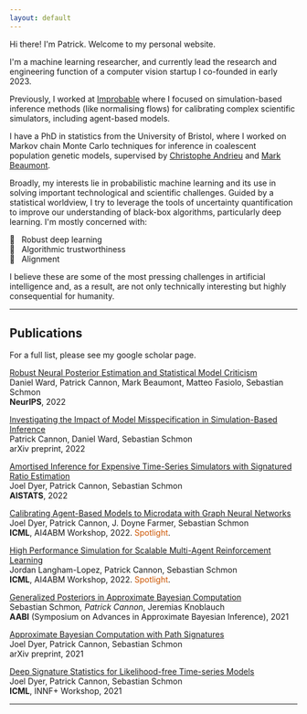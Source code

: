 ```yaml
---
layout: default
---
```


Hi there! I'm Patrick. Welcome to my personal website.

I'm a machine learning researcher, and currently lead the research and engineering function of a computer vision startup I co-founded in early 2023. 

Previously, I worked at [Improbable](https://www.improbable.io/) where I focused on simulation-based inference methods (like normalising flows) for calibrating complex scientific simulators, including agent-based models.

I have a PhD in statistics from the University of Bristol, where I worked on Markov chain Monte Carlo techniques for inference in coalescent population genetic models, supervised by [Christophe Andrieu](https://scholar.google.co.uk/citations?hl=en&user=kcsbLrAAAAAJ&view_op=list_works) and [Mark Beaumont](https://scholar.google.co.uk/citations?hl=en&user=2K3F0MMAAAAJ).

Broadly, my interests lie in probabilistic machine learning and its use in solving important technological and scientific challenges. Guided by a statistical worldview, I try to leverage the tools of uncertainty quantification to improve our understanding of black-box algorithms, particularly deep learning. I'm mostly concerned with:

🔘 &nbsp; Robust deep learning  
🔘 &nbsp; Algorithmic trustworthiness  
🔘 &nbsp; Alignment  

I believe these are some of the most pressing challenges in artificial intelligence and, as a result, are not only technically interesting but highly consequential for humanity.

* * *

## Publications
For a full list, please see my google scholar page.

[Robust Neural Posterior Estimation and Statistical Model Criticism](https://arxiv.org/abs/2210.06564)  
Daniel Ward, Patrick Cannon, Mark Beaumont, Matteo Fasiolo, Sebastian Schmon  
**NeurIPS**, 2022

[Investigating the Impact of Model Misspecification in Simulation-Based Inference](https://arxiv.org/abs/2209.01845)  
Patrick Cannon, Daniel Ward, Sebastian Schmon   
arXiv preprint, 2022

[Amortised Inference for Expensive Time-Series Simulators with Signatured Ratio Estimation](https://proceedings.mlr.press/v151/dyer22a.html)  
Joel Dyer, Patrick Cannon, Sebastian Schmon  
**AISTATS**, 2022

[Calibrating Agent-Based Models to Microdata with Graph Neural Networks](https://arxiv.org/abs/2206.07570)  
Joel Dyer, Patrick Cannon, J. Doyne Farmer, Sebastian Schmon  
**ICML**, AI4ABM Workshop, 2022. <span style="color: #CC5500;">Spotlight</span>.

[High Performance Simulation for Scalable Multi-Agent Reinforcement Learning](https://arxiv.org/abs/2207.03945)  
Jordan Langham-Lopez, Patrick Cannon, Sebastian Schmon  
**ICML**, AI4ABM Workshop, 2022. <span style="color: #CC5500;">Spotlight</span>.

[Generalized Posteriors in Approximate Bayesian Computation](https://arxiv.org/abs/2011.08644)  
Sebastian Schmon<sup>*</sup>, Patrick Cannon<sup>*</sup>, Jeremias Knoblauch  
**AABI** (Symposium on Advances in Approximate Bayesian Inference), 2021

[Approximate Bayesian Computation with Path Signatures](https://arxiv.org/abs/2106.12555)  
Joel Dyer, Patrick Cannon, Sebastian Schmon  
arXiv preprint, 2021

[Deep Signature Statistics for Likelihood-free Time-series Models](https://openreview.net/forum?id=OOlxsoRPyFL)  
Joel Dyer, Patrick Cannon, Sebastian Schmon  
**ICML**, INNF+ Workshop, 2021

* * *

<!-- ### Small image

![Octocat](https://github.githubassets.com/images/icons/emoji/octocat.png)

### Large image

![Branching](https://guides.github.com/activities/hello-world/branching.png) -->


<!-- ### Definition lists can be used with HTML syntax.

<dl>
<dt>Name</dt>
<dd>Godzilla</dd>
<dt>Born</dt>
<dd>1952</dd>
<dt>Birthplace</dt>
<dd>Japan</dd>
<dt>Color</dt>
<dd>Green</dd>
</dl>

```
Long, single-line code blocks should not wrap. They should horizontally scroll if they are too long. This line should be long enough to demonstrate this.
```

```
The final element.
``` -->
